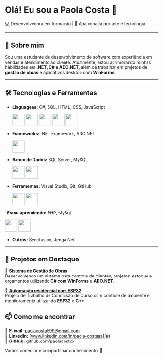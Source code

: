 # Olá! Eu sou a Paola Costa 👋

💻 Desenvolvedora em formação | 🎨 Apaixonada por arte e tecnologia

---

## 🚀 Sobre mim
Sou uma estudante de desenvolvimento de software com experiência em vendas e atendimento ao cliente. Atualmente, estou aprimorando minhas habilidades em **.NET, C# e ADO.NET**, além de trabalhar em projetos de **gestão de obras** e aplicativos desktop com **WinForms**.

---

## 🛠 Tecnologias e Ferramentas

- **Linguagens:** C#, SQL, HTML, CSS, JavaScript
  
          
  <img loading="lazy" src ="https://cdn.jsdelivr.net/gh/devicons/devicon@latest/icons/csharp/csharp-original.svg" width="40" height="40"/>
  <img loading="lazy" src ="https://cdn.jsdelivr.net/gh/devicons/devicon@latest/icons/sqldeveloper/sqldeveloper-original.svg" width="40" height="40"/>
  <img loading="lazy" src ="https://cdn.jsdelivr.net/gh/devicons/devicon@latest/icons/html5/html5-original.svg" width="40" height="40"/>
  <img loading="lazy" src ="https://cdn.jsdelivr.net/gh/devicons/devicon@latest/icons/css3/css3-original.svg" width="40" height="40"/>
  <img loading="lazy" src ="https://cdn.jsdelivr.net/gh/devicons/devicon@latest/icons/javascript/javascript-original.svg" width="40" height="40"/>
          
- **Frameworks:** .NET Framework, ADO.NET
  

  <img loading="lazy" src="https://cdn.jsdelivr.net/gh/devicons/devicon@latest/icons/dot-net/dot-net-plain-wordmark.svg" width="40" height="40"/>
  
- **Banco de Dados:** SQL Server, MySQL

  
  <img loading="lazy" src ="https://cdn.jsdelivr.net/gh/devicons/devicon@latest/icons/sqldeveloper/sqldeveloper-original.svg" width="40" height="40"/>
  <img loading="lazy" src ="https://cdn.jsdelivr.net/gh/devicons/devicon@latest/icons/mysql/mysql-original.svg" width="40" height="40"/>

- **Ferramentas:** Visual Studio, Git, GitHub

  
  <img loading="lazy" src="https://cdn.jsdelivr.net/gh/devicons/devicon@latest/icons/git/git-original.svg" width="40" height="40"/>
  <img loading="lazy" src="https://cdn.jsdelivr.net/gh/devicons/devicon@latest/icons/github/github-original.svg" width="40" height="40"/>

-**Estou aprendendo:** PHP, MySql


  <img loading="lazy" src="https://cdn.jsdelivr.net/gh/devicons/devicon@latest/icons/php/php-original.svg" width="40" height="40"/> <img loading="lazy" src="https://cdn.jsdelivr.net/gh/devicons/devicon@latest/icons/mysql/mysql-original.svg" width="40" height="40"/>
  
  
- **Outros:** Syncfusion, Jenga.Net
---

## 📌 Projetos em Destaque

🔹 **[Sistema de Gestão de Obras](#)**  
Desenvolvendo um sistema para controle de clientes, projetos, estoque e orçamentos utilizando **C# com WinForms** e **ADO.NET**.

🔹 **[Automação residencial com ESP32](#)**  
Projeto de Trabalho de Conclusão de Curso com controle de ambiente e monitoramento utilizando **ESP32** e **C++**.



## 📫 Como me encontrar
📩 **E-mail:** paolacosta599@gmail.com  
🔗 **LinkedIn:** [www.linkedin.com/in/paola-costaaa](#)  
🐙 **GitHub:** [github.com/paolacostxx](#)

Vamos conectar e compartilhar conhecimento! 🚀
